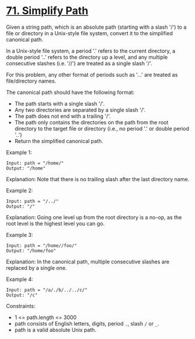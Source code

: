 [71. Simplify Path](https://leetcode.com/problems/simplify-path/)
===================

Given a string path, which is an absolute path (starting with a slash '/')
to a file or directory in a Unix-style file system, convert it to the
simplified canonical path.

In a Unix-style file system, a period '.' refers to the current directory,
a double period '..' refers to the directory up a level, and any multiple
consecutive slashes (i.e. '//') are treated as a single slash '/'.

For this problem, any other format of periods such as '...' are treated as
file/directory names.

The canonical path should have the following format:

 - The path starts with a single slash '/'.
 - Any two directories are separated by a single slash '/'.
 - The path does not end with a trailing '/'.
 - The path only contains the directories on the path from
   the root directory to the target file or directory
   (i.e., no period '.' or double period '..')
 - Return the simplified canonical path.

Example 1:
```
Input: path = "/home/"
Output: "/home"
```
Explanation: Note that there is no trailing slash after the last directory name.

Example 2:
```
Input: path = "/../"
Output: "/"
```
Explanation: Going one level up from the root directory is a no-op, as
the root level is the highest level you can go.


Example 3:
```
Input: path = "/home//foo/"
Output: "/home/foo"
```

Explanation: In the canonical path, multiple consecutive slashes
are replaced by a single one.

Example 4:
```
Input: path = "/a/./b/../../c/"
Output: "/c"
```

Constraints:
 - 1 <= path.length <= 3000
 - path consists of English letters, digits, period `.`, slash `/` or `_`.
 - path is a valid absolute Unix path.

